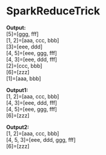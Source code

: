 # SparkReduceTrick

**Output:**  
[5]=[ggg, fff]  
[1, 2]=[aaa, ccc, bbb]  
[3]=[eee, ddd]  
[4, 5]=[eee, ggg, fff]  
[4, 3]=[eee, ddd, fff]  
[2]=[ccc, bbb]  
[6]=[zzz]  
[1]=[aaa, bbb]  



**Output1:**  
[1, 2]=[aaa, ccc, bbb]  
[4, 3]=[eee, ddd, fff]  
[4, 5]=[eee, ggg, fff]  
[6]=[zzz]  



**Output2:**  
[1, 2]=[aaa, ccc, bbb]  
[4, 5, 3]=[eee, ddd, ggg, fff]  
[6]=[zzz]  